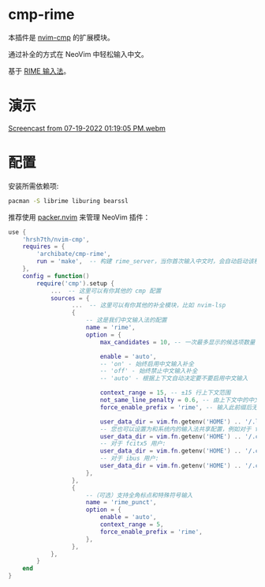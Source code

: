 # cmp-rime

本插件是 [nvim-cmp](https://github.com/hrsh7th/nvim-cmp) 的扩展模块。

通过补全的方式在 NeoVim 中轻松输入中文。

基于 [RIME 输入法](https://rime.im/)。

# 演示

[Screencast from 07-19-2022 01:19:05 PM.webm](https://user-images.githubusercontent.com/17873203/179807390-63111509-acb0-4870-927b-b44b728c39bf.webm)


# 配置

安装所需依赖项:

```bash
pacman -S librime liburing bearssl
```

推荐使用 [packer.nvim](https://github.com/wbthomason/packer.nvim) 来管理 NeoVim 插件：
```lua
use {
    'hrsh7th/nvim-cmp',
    requires = {
        'archibate/cmp-rime',
        run = 'make',  -- 构建 rime_server，当你首次输入中文时，会自动启动该程序
    },
    config = function()
        require('cmp').setup {
            ...  -- 这里可以有你其他的 cmp 配置
            sources = {
                  ...  -- 这里可以有你其他的补全模块，比如 nvim-lsp
                  {
                      -- 这是我们中文输入法的配置
                      name = 'rime',
                      option = {
                          max_candidates = 10, -- 一次最多显示的候选项数量

                          enable = 'auto',
                          -- 'on' - 始终启用中文输入补全
                          -- 'off' - 始终禁止中文输入补全
                          -- 'auto' - 根据上下文自动决定要不要启用中文输入

                          context_range = 15, -- ±15 行上下文范围
                          not_same_line_penalty = 0.6, -- 由上下文中的中文字符触发时，候选词减少至 6 个
                          force_enable_prefix = 'rime', -- 输入此前缀后无视上下文强制启用

                          user_data_dir = vim.fn.getenv('HOME') .. '/.local/share/cmp-rime',
                          -- 您也可以设置为和系统内的输入法共享配置，例如对于 fcitx 用户:
                          user_data_dir = vim.fn.getenv('HOME') .. '/.config/fcitx/rime',
                          -- 对于 fcitx5 用户:
                          user_data_dir = vim.fn.getenv('HOME') .. '/.config/share/fcitx5/rime',
                          -- 对于 ibus 用户:
                          user_data_dir = vim.fn.getenv('HOME') .. '/.config/ibus/rime',
                      },
                  },
                  {
                      --（可选）支持全角标点和特殊符号输入
                      name = 'rime_punct',
                      option = {
                          enable = 'auto',
                          context_range = 5,
                          force_enable_prefix = 'rime',
                      },
                  },
            },
        }
    end
}
```
